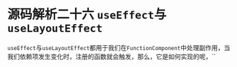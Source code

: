 # 源码解析二十六 `useEffect`与`useLayoutEffect`

`useEffect`与`useLayoutEffect`都用于我们在`FunctionComponent`中处理副作用，当我们依赖项发生变化时，注册的函数就会触发，那么，它是如何实现的呢，``